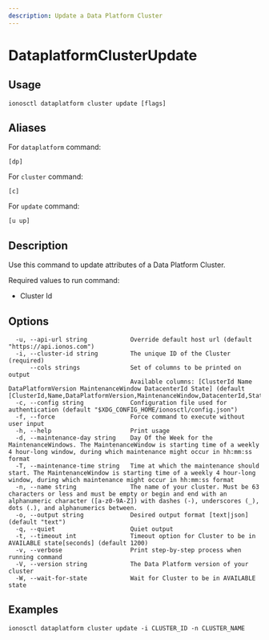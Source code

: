 ```yaml
---
description: Update a Data Platform Cluster
---
```


# DataplatformClusterUpdate

## Usage

```text
ionosctl dataplatform cluster update [flags]
```

## Aliases

For `dataplatform` command:

```text
[dp]
```

For `cluster` command:

```text
[c]
```

For `update` command:

```text
[u up]
```

## Description

Use this command to update attributes of a Data Platform Cluster.

Required values to run command:

* Cluster Id

## Options

```text
  -u, --api-url string            Override default host url (default "https://api.ionos.com")
  -i, --cluster-id string         The unique ID of the Cluster (required)
      --cols strings              Set of columns to be printed on output 
                                  Available columns: [ClusterId Name DataPlatformVersion MaintenanceWindow DatacenterId State] (default [ClusterId,Name,DataPlatformVersion,MaintenanceWindow,DatacenterId,State])
  -c, --config string             Configuration file used for authentication (default "$XDG_CONFIG_HOME/ionosctl/config.json")
  -f, --force                     Force command to execute without user input
  -h, --help                      Print usage
  -d, --maintenance-day string    Day Of the Week for the MaintenanceWindows. The MaintenanceWindow is starting time of a weekly 4 hour-long window, during which maintenance might occur in hh:mm:ss format
  -T, --maintenance-time string   Time at which the maintenance should start. The MaintenanceWindow is starting time of a weekly 4 hour-long window, during which maintenance might occur in hh:mm:ss format
  -n, --name string               The name of your cluster. Must be 63 characters or less and must be empty or begin and end with an alphanumeric character ([a-z0-9A-Z]) with dashes (-), underscores (_), dots (.), and alphanumerics between.
  -o, --output string             Desired output format [text|json] (default "text")
  -q, --quiet                     Quiet output
  -t, --timeout int               Timeout option for Cluster to be in AVAILABLE state[seconds] (default 1200)
  -v, --verbose                   Print step-by-step process when running command
  -V, --version string            The Data Platform version of your cluster
  -W, --wait-for-state            Wait for Cluster to be in AVAILABLE state
```

## Examples

```text
ionosctl dataplatform cluster update -i CLUSTER_ID -n CLUSTER_NAME
```

